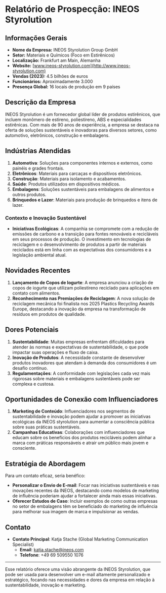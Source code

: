 # Relatório de Prospecção: INEOS Styrolution

## Informações Gerais
- **Nome da Empresa:** INEOS Styrolution Group GmbH
- **Setor:** Materiais e Químicos (Foco em Estirênicos)
- **Localização:** Frankfurt am Main, Alemanha
- **Website:** [www.ineos-styrolution.com](http://www.ineos-styrolution.com)
- **Vendas (2023):** 4.5 bilhões de euros
- **Funcionários:** Aproximadamente 3.000
- **Presença Global:** 16 locais de produção em 9 países

## Descrição da Empresa
INEOS Styrolution é um fornecedor global líder de produtos estirênicos, que incluem monômero de estireno, poliestireno, ABS e especialidades estirênicas. Com mais de 90 anos de experiência, a empresa se destaca na oferta de soluções sustentáveis e inovadoras para diversos setores, como automotivo, eletrônicos, construção e embalagens.

## Indústrias Atendidas
1. **Automotiva**: Soluções para componentes internos e externos, como painéis e grades frontais.
2. **Eletrônicos**: Materiais para carcaças e dispositivos eletrônicos.
3. **Construção**: Materiais para isolamento e acabamentos.
4. **Saúde**: Produtos utilizados em dispositivos médicos.
5. **Embalagens**: Soluções sustentáveis para embalagens de alimentos e outros produtos.
6. **Brinquedos e Lazer**: Materiais para produção de brinquedos e itens de lazer.

### Contexto e Inovação Sustentável
- **Iniciativas Ecológicas**: A companhia se compromete com a redução de emissões de carbono e a transição para fontes renováveis e recicláveis em seus processos de produção. O investimento em tecnologias de reciclagem e o desenvolvimento de produtos a partir de materiais reciclados está em linha com as expectativas dos consumidores e a legislação ambiental atual.

## Novidades Recentes
1. **Lançamento de Copos de Iogurte**: A empresa anunciou a criação de copos de iogurte que utilizam poliestireno reciclado para aplicações em contato com alimentos.
2. **Reconhecimento nas Premiações de Reciclagem**: A nova solução de reciclagem mecânica foi finalista nos 2025 Plastics Recycling Awards Europe, destacando a inovação da empresa na transformação de resíduos em produtos de qualidade.

## Dores Potenciais
1. **Sustentabilidade**: Muitas empresas enfrentam dificuldades para atender às normas e expectativas de sustentabilidade, o que pode impactar suas operações e fluxo de caixa.
2. **Inovação de Produtos**: A necessidade constante de desenvolver produtos inovadores que atendam à demanda dos consumidores é um desafio contínuo.
3. **Regulamentações**: A conformidade com legislações cada vez mais rigorosas sobre materiais e embalagens sustentáveis pode ser complexa e custosa.

## Oportunidades de Conexão com Influenciadores
1. **Marketing de Conteúdo**: Influenciadores nos segmentos de sustentabilidade e inovação podem ajudar a promover as iniciativas ecológicas da INEOS styrolution para aumentar a consciência pública sobre suas práticas sustentáveis.
2. **Campanhas Educativas**: Colaborações com influenciadores que educam sobre os benefícios dos produtos recicláveis podem alinhar a marca com práticas responsáveis e atrair um público mais jovem e consciente.

## Estratégia de Abordagem
Para um contato eficaz, seria benéfico:

- **Personalizar o Envio de E-mail**: Focar nas iniciativas sustentáveis e nas inovações recentes da INEOS, destacando como modelos de marketing de influência poderiam ajudar a fortalecer ainda mais essas iniciativas.
- **Oferecer Estudos de Caso**: Incluir exemplos de como outras empresas no setor de embalagens têm se beneficiado do marketing de influência para melhorar sua imagem de marca e impulsionar as vendas.

## Contato
- **Contato Principal**: Katja Stache (Global Marketing Communication Specialist)
  - **Email**: katja.stache@ineos.com
  - **Telefone**: +49 69 509550 1076

---

Esse relatório oferece uma visão abrangente da INEOS Styrolution, que pode ser usada para desenvolver um e-mail altamente personalizado e estratégico, focando nas necessidades e dores da empresa em relação à sustentabilidade, inovação e marketing.